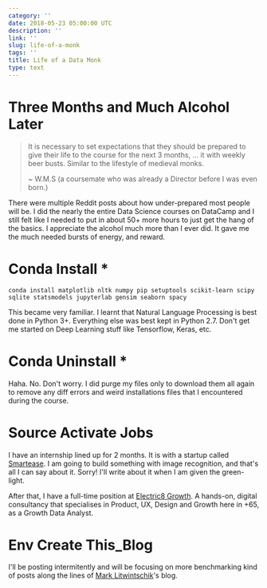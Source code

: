 ```yaml
---
category: ''
date: 2018-05-23 05:00:00 UTC
description: ''
link: ''
slug: life-of-a-monk
tags: ''
title: Life of a Data Monk
type: text
---
```


# Three Months and Much Alcohol Later

> It is necessary to set expectations that they should be prepared to give their life to the course for the next 3 months, … it with weekly beer busts. Similar to the lifestyle of medieval monks.
>
> ~ W.M.S (a coursemate who was already a Director before I was even born.)

There were multiple Reddit posts about how under-prepared most people will be. I did the nearly the entire Data Science courses on DataCamp and I still felt like I needed to put in about 50+ more hours to just get the hang of the basics. I appreciate the alcohol much more than I ever did. It gave me the much needed bursts of energy, and reward. 

# Conda Install *

```conda install matplotlib nltk numpy pip setuptools scikit-learn scipy sqlite statsmodels jupyterlab gensim seaborn spacy```

This became very familiar. I learnt that Natural Language Processing is best done in Python 3+. Everything else was best kept in Python 2.7. Don't get me started on Deep Learning stuff like Tensorflow, Keras, etc.

# Conda Uninstall *

Haha. No. Don't worry. I did purge my files only to download them all again to remove any diff errors and weird installations files that I encountered during the course. 

# Source Activate Jobs

I have an internship lined up for 2 months. It is with a startup called [Smartease](http://smartease.sg/). I am going to build something with image recognition, and that's all I can say about it. Sorry! I'll write about it when I am given the green-light.

After that, I have a full-time position at [Electric8 Growth](http://e8growth.com/). A hands-on, digital consultancy that specialises in Product, UX, Design and Growth here in +65, as a Growth Data Analyst.

# Env Create This_Blog

I'll be posting intermitently and will be focusing on more benchmarking kind of posts along the lines of [Mark Litwintschik](http://tech.marksblogg.com/)'s blog.